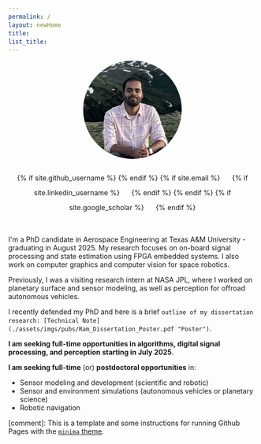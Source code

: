 ```yaml
---
permalink: /
layout: newHome
title: 
list_title: 
---
```


<div style="text-align: center;">
  <img src="./assets/imgs/img1_rcb.png" alt="YoDontScamMe" style="width:200px; height:200px; border-radius:50%; object-fit:cover;">
  <br><br>
  <div class="social-icons">
    {% if site.github_username %}
      <!--a href="https://github.com/{{ site.github_username }}" target="_blank">
        <i class="fab fa-github" style="font-size: 30px; margin: 0 10px;"></i>
      </a-->
    {% endif %}
    {% if site.email %}
      <a href="mailto:{{ site.email }}" target="_blank">
        <i class="fas fa-envelope" style="font-size: 25px; margin: 0 10px;"></i>
      </a>
    {% if site.linkedin_username %}
      <a href="https://www.linkedin.com/in/{{ site.linkedin_username }}" target="_blank">
        <i class="fab fa-linkedin" style="font-size: 25px; margin: 0 10px;"></i>
      </a>
    {% endif %}
    {% endif %}
    {% if site.google_scholar %}
      <a href="https://scholar.google.com/citations?user={{ site.google_scholar }}" target="_blank">
        <i class="fas fa-graduation-cap" style="font-size: 25px; margin: 0 10px;"></i>
      </a>
    {% endif %}
  </div>
</div>

&nbsp;


I'm a PhD candidate in Aerospace Engineering at Texas A&M University - graduating in August 2025. My research focuses on on-board signal processing and state estimation using FPGA embedded systems. I also work on computer graphics and computer vision for space robotics.

Previously, I was a visiting research intern at NASA JPL, where I worked on planetary surface and sensor modeling, as well as perception for offroad autonomous vehicles.

I recently defended my PhD and here is a brief `outline of my dissertation research: [Technical Note](./assets/imgs/pubs/Ram_Dissertation_Poster.pdf "Poster")`.

**I am seeking full-time opportunities in algorithms, digital signal processing, and perception starting in July 2025**.

**I am seeking full-time** (or) **postdoctoral opportunities** in: 
- Sensor modeling and development (scientific and robotic)
- Sensor and environment simulations (autonomous vehicles or planetary science)
- Robotic navigation
&nbsp;

[comment]: This is a template and some instructions for running Github Pages with the [`minima` theme][minima].

[gh-site]: https://pages.github.com/
[minima]: https://github.com/jekyll/minima/tree/2.5-stable
[jk]: https://jekyllrb.com/
[gh]: https://help.github.com/en/github/working-with-github-pages
[issue]: https://github.com/jsanz/gh-pages-minima-starter/issues/new/choose
[contact]: https://jorgesanz.net/contact/